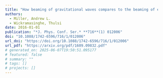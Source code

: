 ```yaml
---
title: "How beaming of gravitational waves compares to the beaming of electromagnetic waves: impacts to gravitational wave detection"
authors:
  - Miller, Andrew L.
  - Wickramasinghe, Thulsi
date: 2016-01-01
publication: "*J. Phys. Conf. Ser.* **716**(1) 012006"
doi: "10.1088/1742-6596/716/1/012006"
url_doi: "https://doi.org/10.1088/1742-6596/716/1/012006"
url_pdf: "https://arxiv.org/pdf/1609.09832.pdf"
# generated_on: 2025-06-07T19:50:51.095177
# featured: false
# summary: ""
# tags: []
# projects: []
---
```

